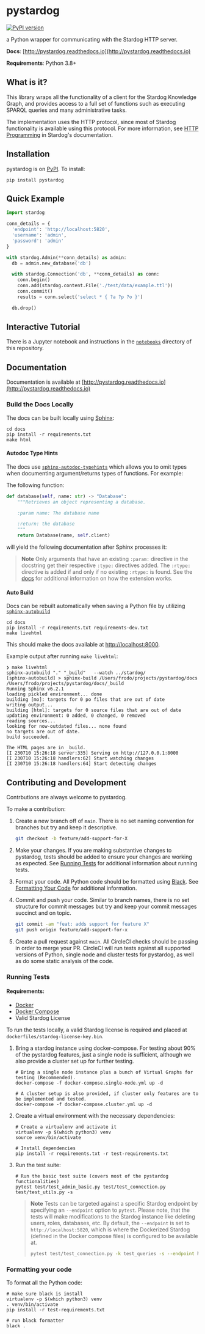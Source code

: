 # pystardog
[![PyPI version](https://badge.fury.io/py/pystardog.svg)](https://badge.fury.io/py/pystardog)

a Python wrapper for communicating with the Stardog HTTP server.

**Docs**: [http://pystardog.readthedocs.io](http://pystardog.readthedocs.io)

**Requirements**: Python 3.8+

## What is it?

This library wraps all the functionality of a client for the Stardog
Knowledge Graph, and provides access to a full set of functions such
as executing SPARQL queries and many administrative tasks.

The implementation uses the HTTP protocol, since most of Stardog
functionality is available using this protocol. For more information,
see [HTTP
Programming](https://docs.stardog.com/developing/http-api)
in Stardog's documentation.

## Installation

pystardog is on [PyPI](https://pypi.org/project/pystardog/). To install:

```shell
pip install pystardog
```

## Quick Example

```python
import stardog

conn_details = {
  'endpoint': 'http://localhost:5820',
  'username': 'admin',
  'password': 'admin'
}

with stardog.Admin(**conn_details) as admin:
  db = admin.new_database('db')

  with stardog.Connection('db', **conn_details) as conn:
    conn.begin()
    conn.add(stardog.content.File('./test/data/example.ttl'))
    conn.commit()
    results = conn.select('select * { ?a ?p ?o }')

  db.drop()
```

## Interactive Tutorial

There is a Jupyter notebook and instructions in the [`notebooks`](./notebooks)
directory of this repository.

## Documentation

Documentation is available at [http://pystardog.readthedocs.io](http://pystardog.readthedocs.io)

### Build the Docs Locally

The docs can be built locally using [Sphinx](https://www.sphinx-doc.org/en/master/):

  ```shell
  cd docs
  pip install -r requirements.txt
  make html
  ```

#### Autodoc Type Hints

The docs use [`sphinx-autodoc-typehints`](https://github.com/tox-dev/sphinx-autodoc-typehints) which allows you to omit types when documenting argument/returns types of functions. For example:

The following function:

```python
def database(self, name: str) -> "Database":
    """Retrieves an object representing a database.

    :param name: The database name

    :return: the database
    """
    return Database(name, self.client)
```

will yield the following documentation after Sphinx processes it:


> **Note**
> Only arguments that have an existing `:param:` directive in the docstring get their
> respective `:type:` directives added. The `:rtype:` directive is added if and only if no existing `:rtype:` is found.
> See the [docs](https://github.com/tox-dev/sphinx-autodoc-typehints) for additional information on how the extension works.

#### Auto Build 

Docs can be rebuilt automatically when saving a Python file by utilizing [`sphinx-autobuild`](https://github.com/executablebooks/sphinx-autobuild)

```shell
cd docs
pip install -r requirements.txt requirements-dev.txt
make livehtml
```

This should make the docs available at [http://localhost:8000](http://localhost:8000).

Example output after running `make livehtml`:

```text
❯ make livehtml
sphinx-autobuild "." "_build"   --watch ../stardog/
[sphinx-autobuild] > sphinx-build /Users/frodo/projects/pystardog/docs /Users/frodo/projects/pystardog/docs/_build
Running Sphinx v6.2.1
loading pickled environment... done
building [mo]: targets for 0 po files that are out of date
writing output...
building [html]: targets for 0 source files that are out of date
updating environment: 0 added, 0 changed, 0 removed
reading sources...
looking for now-outdated files... none found
no targets are out of date.
build succeeded.

The HTML pages are in _build.
[I 230710 15:26:18 server:335] Serving on http://127.0.0.1:8000
[I 230710 15:26:18 handlers:62] Start watching changes
[I 230710 15:26:18 handlers:64] Start detecting changes
```

## Contributing and Development

Contrbutions are always welcome to pystardog.

To make a contribution:

1. Create a new branch off of `main`. There is no set naming convention for branches but try and keep it descriptive.

    ```bash
    git checkout -b feature/add-support-for-X
    ```

2. Make your changes. If you are making substantive changes to pystardog, tests should be added to ensure your changes are working as expected. See [Running Tests](#running-tests) for additional information
about running tests.

3. Format your code. All Python code should be formatted using [Black](https://pypi.org/project/black/). See [Formatting Your Code](#formatting-your-code) for additional information.

4. Commit and push your code. Similar to branch names, there is no set structure for commit messages but try and keep your commit messages succinct and on topic.

    ```bash
    git commit -am "feat: adds support for feature X"
    git push origin feature/add-support-for-x
    ```

5. Create a pull request against `main`. All CircleCI checks should be passing in order to merge your PR. CircleCI will run tests against all supported versions of Python, single node and cluster tests for pystardog, as well as do some static analysis of the code.

### Running Tests

#### Requirements:

- [Docker](https://docs.docker.com/)
- [Docker Compose](https://docs.docker.com/compose/)
- Valid Stardog License

To run the tests locally, a valid Stardog license is required and placed at `dockerfiles/stardog-license-key.bin`. 

1. Bring a stardog instance using docker-compose. For testing about 90% of the pystardog features, just a single node is sufficient,
although we also provide a cluster set up for further testing. 

    ```shell
    # Bring a single node instance plus a bunch of Virtual Graphs for testing (Recommended).
    docker-compose -f docker-compose.single-node.yml up -d

    # A cluster setup is also provided, if cluster only features are to be implemented and tested.
    docker-compose -f docker-compose.cluster.yml up -d
    ```

2. Create a virtual environment with the necessary dependencies:

    ```shell
    # Create a virtualenv and activate it
    virtualenv -p $(which python3) venv
    source venv/bin/activate

    # Install dependencies
    pip install -r requirements.txt -r test-requirements.txt 
    ```

3. Run the test suite:

    ```shell
    # Run the basic test suite (covers most of the pystardog functionalities)
    pytest test/test_admin_basic.py test/test_connection.py test/test_utils.py -s 
    ```

    > **Note**
    > Tests can be targeted against a specific Stardog endpoint by specifying an `--endpoint` option to `pytest`. Please note, that the tests will make modifications
    > to the Stardog instance like deleting users, roles, databases, etc. By default, the `--endpoint` is set to `http://localhost:5820`,
    > which is where the Dockerized Stardog (defined in the Docker compose files) is configured to be available at.
    >
    > ```bash
    > pytest test/test_connection.py -k test_queries -s --endpoint https://my-other-stardog:5820
    > ```

### Formatting your code

To format all the Python code:

  ```shell
  # make sure black is install
  virtualenv -p $(which python3) venv
  . venv/bin/activate
  pip install -r test-requirements.txt

  # run black formatter
  black .
  ```
